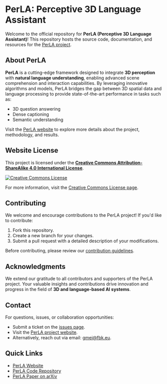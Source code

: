 # PerLA: Perceptive 3D Language Assistant

Welcome to the official repository for **PerLA (Perceptive 3D Language Assistant)**! This repository hosts the source code, documentation, and resources for the [PerLA project](https://gfmei.github.io/PerLA/).

## About PerLA
**PerLA** is a cutting-edge framework designed to integrate **3D perception** with **natural language understanding**, enabling advanced scene comprehension and interaction capabilities. By leveraging innovative algorithms and models, PerLA bridges the gap between 3D spatial data and language processing to provide state-of-the-art performance in tasks such as:
- 3D question answering
- Dense captioning
- Semantic understanding

Visit the [PerLA website](https://gfmei.github.io/PerLA) to explore more details about the project, methodology, and results.

## Website License

This project is licensed under the **[Creative Commons Attribution-ShareAlike 4.0 International License](http://creativecommons.org/licenses/by-sa/4.0/)**.

[![Creative Commons License](https://i.creativecommons.org/l/by-sa/4.0/88x31.png)](http://creativecommons.org/licenses/by-sa/4.0/)

For more information, visit the [Creative Commons License page](http://creativecommons.org/licenses/by-sa/4.0/).


## Contributing
We welcome and encourage contributions to the PerLA project! If you'd like to contribute:
1. Fork this repository.
2. Create a new branch for your changes.
3. Submit a pull request with a detailed description of your modifications.

Before contributing, please review our [contribution guidelines](https://github.com/gfmei/PerLA/blob/main/CONTRIBUTING.md).

## Acknowledgments
We extend our gratitude to all contributors and supporters of the PerLA project. Your valuable insights and contributions drive innovation and progress in the field of **3D and language-based AI systems**.

## Contact
For questions, issues, or collaboration opportunities:
- Submit a ticket on the [issues page](https://github.com/gfmei/PerLA/issues).
- Visit the [PerLA project website](https://gfmei.github.io/PerLA/).
- Alternatively, reach out via email: [gmei@fbk.eu](mailto:gmei@fbk.eu).

## Quick Links
- [PerLA Website](https://gfmei.github.io/PerLA/)
- [PerLA Code Repository](https://github.com/gfmei/PerLA)
- [PerLA Paper on arXiv](https://arxiv.org/abs/2312.02244)
